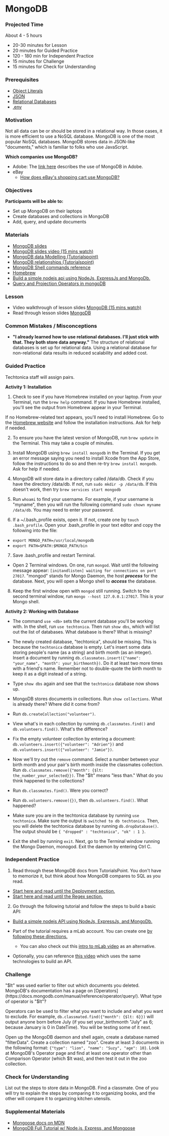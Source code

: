 # MongoDB

### Projected Time
About 4 - 5 hours
- 20-30 minutes for Lesson
- 20 minutes for Guided Practice
- 120 - 180 min for Independent Practice
- 15 minutes for Challenge
- 15 minutes for Check for Understanding

### Prerequisites
- [Object Literals](/javascript/javascript-6-object-literals.md)
- [JSON](https://github.com/Techtonica/curriculum/blob/master/api/apis-and-json.md)
- [Relational Databases](/databases/relational-databases.md)
- [.env](/command-line/env.md)

### Motivation
Not all data can be or should be stored in a relational way. In those cases, it is more efficient to use a NoSQL database. MongoDB is one of the most popular NoSQL databases. MongoDB stores data in JSON-like "documents," which is familiar to folks who use JavaScript.

**Which companies use MongoDB?**
- Adobe: The [link here](https://www.mongodb.com/partners/adobe) describes the use of MongoDB in Adobe.
- eBay
  - [How does eBay's shopping cart use MongoDB?](https://www.ebayinc.com/stories/blogs/tech/how-ebays-shopping-cart-used-compression-techniques-to-solve-network-io-bottlenecks/)


### Objectives
**Participants will be able to:**
- Set up MongoDB on their laptops
- Create databases and collections in MongoDB
- Add, query, and update documents

### Materials
- [MongoDB slides](https://docs.google.com/presentation/d/1BvO6PrSpulHVSDNOkMaDZM-V7McmheLgm0Lg2PFae7k/edit#slide=id.p)
- [MongoDB slides video (15 mins watch)](https://drive.google.com/file/d/1022MSkPjfRyGAUQa2I-pQltpUn4Q1NJc/view)
- [MongoDB data Modelling (Tutorialspoint)](https://www.tutorialspoint.com/mongodb/mongodb_data_modeling.htm)
- [MongoDB relationships (Tutorialspoint)](https://www.tutorialspoint.com/mongodb/mongodb_relationships.htm)
- [MongoDB Shell commands reference](https://docs.mongodb.com/manual/reference/mongo-shell/)
- [Homebrew](https://brew.sh/)
- [Build a simple nodejs api  using NodeJs, ExpressJs and MongoDb.](https://medium.freecodecamp.org/building-a-simple-node-js-api-in-under-30-minutes-a07ea9e390d2)
- [Query and Projection Operators in mongoDB](https://docs.mongodb.com/manual/reference/operator/query/)

### Lesson
- Video walkthrough of lesson slides [MongoDB (15 mins watch)](https://drive.google.com/file/d/1022MSkPjfRyGAUQa2I-pQltpUn4Q1NJc/view)
- Read through lesson slides [MongoDB](https://docs.google.com/presentation/d/1BvO6PrSpulHVSDNOkMaDZM-V7McmheLgm0Lg2PFae7k/edit#slide=id.p)


### Common Mistakes / Misconceptions

- **"I already learned how to use relational databases. I'll just stick with that. They both store data anyway."** The structure of relational databases is set up for relational data. Using a relational database for non-relational data results in reduced scalability and added cost.

### Guided Practice

Techtonica staff will assign pairs.

**Activity 1: Installation**
1. Check to see if you have Homebrew installed on your laptop. From your Terminal, run the `brew help` command. If you have Homebrew installed, you'll see the output from Homebrew appear in your Terminal. 

If no Homebrew-related text appears, you'll need to install Homebrew. Go to the [Homebrew website](https://brew.sh/) and follow the installation instructions. Ask for help if needed.

2. To ensure you have the latest version of MongoDB, run `brew update` in the Terminal. This may take a couple of minutes.

3. Install MongoDB using `brew install mongodb` in the Terminal. If you get an error message saying you need to install Xcode from the App Store, follow the instructions to do so and then re-try `brew install mongodb`. Ask for help if needed.

4. MongoDB will store data in a directory called /data/db. Check if you have the directory /data/db. If not, run `sudo mkdir -p /data/db`. If this doesn't work, then try `brew services start mongodb`
5. Run `whoami` to find your username. For example, if your username is "myname", then you will run the following command `sudo chown myname /data/db`. You may need to enter your password.
6. If a ~/.bash_profile exists, open it. If not, create one by `touch .bash_profile`. Open your .bash_profile in your text editor and copy the following into the file:
  - `export MONGO_PATH=/usr/local/mongodb`
  - `export PATH=$PATH:$MONGO_PATH/bin`
7. Save .bash_profile and restart Terminal.
- Open 2 Terminal windows. On one, run `mongod`. Wait until the following message appear: `[initandlisten] waiting for connections on port 27017`. "mongod" stands for Mongo Daemon, the host ***process*** for the database. Next, you will open a Mongo shell to ***access*** the database.
8. Keep the first window open with `mongod` still running. Switch to the second terminal window, run `mongo --host 127.0.0.1:27017`. This is your Mongo shell.

**Activity 2: Working with Database**
- The command `use <db>` sets the current database you'll be working with. In the shell, run `use techtonica`. Then run `show dbs`, which will list out the list of databases. What database is there? What is missing?

- The newly created database, "techtonica", should be missing. This is because the `techtonica` database is empty. Let's insert some data storing people's name (as a string) and birth month (as an integer). Insert a document by running `db.classmates.insert({"name": "your_name", "month": your_birthmonth})`. Do it at least two more times with a friend's name. Remember not to double-quote the birth month to keep it as a digit instead of a string.

- Type `show dbs` again and see that the `techtonica` database now shows up.

- MongoDB stores documents in collections. Run `show collections`. What is already there? Where did it come from?

- Run `db.createCollection("volunteer")`.

- View what's in each collection by running `db.classmates.find()` and `db.volunteers.find()`. What's the difference?

- Fix the empty volunteer collection by entering a document: `db.volunteers.insert({"volunteer": "Adrien"})` and `db.volunteers.insert({"volunteer": "Jamie"})`.

- Now we'll try out the `remove` command. Select a number between your birth month and your pair's birth month inside the classmates collection. Run `db.classmates.remove({"month": {$lt: the_number_your_selected}})`. The "$lt" means "less than." What do you think happened to the collections?

- Run `db.classmates.find()`. Were you correct?

- Run `db.volunteers.remove({})`, then `db.volunteers.find()`. What happened?

- Make sure you are in the techtonica database by running `use techtonica`. Make sure the output is `switched to db techtonica`. Then, you will delete the techtonica database by running `db.dropDatabase()`. The output should be `{ "dropped" : "techtonica", "ok" : 1 }`.

- Exit the shell by running `exit`. Next, go to the Terminal window running the Mongo Daemon, monogod. Exit the daemon by entering Ctrl C.

### Independent Practice

1. Read through these MongoDB docs from TutorialsPoint.  You don't have to memorize it, but think about how MongoDB compares to SQL as you read.
  - [Start here and read until the Deployment section.](https://www.tutorialspoint.com/mongodb/mongodb_data_modeling.htm)
  - [Start here and read until the Regex section.](https://www.tutorialspoint.com/mongodb/mongodb_relationships.htm)
  
2. Go through the following tutorial and follow the steps to build a basic API:
  - [Build a simple nodejs API  using NodeJs, ExpressJs, and MongoDb.](https://medium.freecodecamp.org/building-a-simple-node-js-api-in-under-30-minutes-a07ea9e390d2)
  - Part of the tutorial requires a mLab account. You can create one [by following these directions.](https://docs.mlab.com/)
    - You can also check out this [intro to mLab video](https://www.youtube.com/watch?v=ZnOko_y1CfI) as an alternative.

  - Optionally, you can reference [this video](https://youtu.be/4yqu8YF29cU) which uses the same technologies to build an API.


### Challenge

"$lt" was used earlier to filter out which documents you deleted. MongoDB's documentation has a page on [Operators](https://docs.mongodb.com/manual/reference/operator/query/). What type of operator is "$lt"?

Operators can be used to filter what you want to include and what you want to exclude. For example, `db.classmated.find({"month": {$lt: 6}})` will output anyone born before July (if you set your_birthmonth "July" as 6; because January is 0 in DateTime). You will be testing some of it next.

Open up the MongoDB daemon and shell again, create a database named "filterData". Create a collection named "zoo". Create at least 3 documents in the following format: `{"type": "lion", "name": "Suzy", "age": 10}`. Look at MongoDB's Operator page and find at least one operator other than Comparison Operator (which $lt was), and then test it out in the zoo collection.

### Check for Understanding

List out the steps to store data in MongoDB. Find a classmate. One of you will try to explain the steps by comparing it to organizing books, and the other will compare it to organizing kitchen utensils.

### Supplemental Materials

- [Mongoose docs on MDN](https://developer.mozilla.org/en-US/docs/Learn/Server-side/Express_Nodejs/mongoose)
- [MongoDB Full Tutorial w/ Node.js, Express, and Mongoose](https://youtu.be/4yqu8YF29cU)
